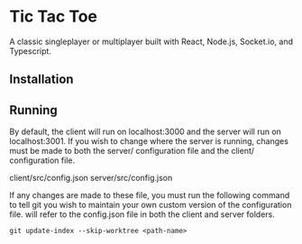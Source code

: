 # Tic Tac Toe

A classic singleplayer or multiplayer built with React, Node.js, Socket.io, and Typescript.

## Installation

## Running

By default, the client will run on localhost:3000 and the server will run on localhost:3001. If you wish to change where the server is running, changes must be made to both the server/ configuration file and the client/ configuration file.

client/src/config.json
server/src/config.json

If any changes are made to these file, you must run the following command to tell git you wish to maintain your own custom version of the configuration file. <path-name> will refer to the config.json file in both the client and server folders.

```
git update-index --skip-worktree <path-name>
```

